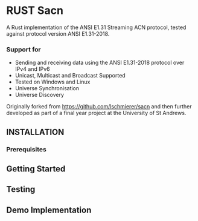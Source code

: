 # RUST Sacn
A Rust implementation of the ANSI E1.31 Streaming ACN protocol, tested against protocol version ANSI E1.31-2018. 

### Support for
* Sending and receiving data using the ANSI E1.31-2018 protocol over IPv4 and IPv6
* Unicast, Multicast and Broadcast Supported
* Tested on Windows and Linux
* Universe Synchronisation
* Universe Discovery

Originally forked from https://github.com/lschmierer/sacn and then further developed as part of a final year project at the University of St Andrews.


## INSTALLATION
### Prerequisites
## Getting Started
## Testing
## Demo Implementation

